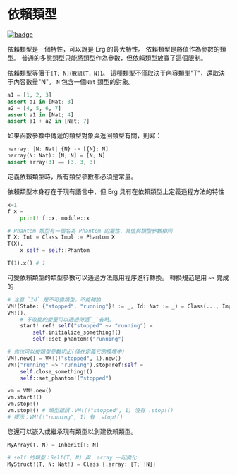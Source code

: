 # 依賴類型

[![badge](https://img.shields.io/endpoint.svg?url=https%3A%2F%2Fgezf7g7pd5.execute-api.ap-northeast-1.amazonaws.com%2Fdefault%2Fsource_up_to_date%3Fowner%3Derg-lang%26repos%3Derg%26ref%3Dmain%26path%3Ddoc/EN/syntax/type/14_dependent.md%26commit_hash%3D06f8edc9e2c0cee34f6396fd7c64ec834ffb5352)](https://gezf7g7pd5.execute-api.ap-northeast-1.amazonaws.com/default/source_up_to_date?owner=erg-lang&repos=erg&ref=main&path=doc/EN/syntax/type/14_dependent.md&commit_hash=06f8edc9e2c0cee34f6396fd7c64ec834ffb5352)

依賴類型是一個特性，可以說是 Erg 的最大特性。
依賴類型是將值作為參數的類型。 普通的多態類型只能將類型作為參數，但依賴類型放寬了這個限制。

依賴類型等價于`[T; N]`(`數組(T，N)`)。
這種類型不僅取決于內容類型"T"，還取決于內容數量"N"。 `N` 包含一個`Nat` 類型的對象。

```python
a1 = [1, 2, 3]
assert a1 in [Nat; 3]
a2 = [4, 5, 6, 7]
assert a1 in [Nat; 4]
assert a1 + a2 in [Nat; 7]
```

如果函數參數中傳遞的類型對象與返回類型有關，則寫：

```python
narray: |N: Nat| {N} -> [{N}; N]
narray(N: Nat): [N; N] = [N; N]
assert array(3) == [3, 3, 3]
```

定義依賴類型時，所有類型參數都必須是常量。

依賴類型本身存在于現有語言中，但 Erg 具有在依賴類型上定義過程方法的特性

```python
x=1
f x =
    print! f::x, module::x

# Phantom 類型有一個名為 Phantom 的屬性，其值與類型參數相同
T X: Int = Class Impl := Phantom X
T(X).
    x self = self::Phantom

T(1).x() # 1
```

可變依賴類型的類型參數可以通過方法應用程序進行轉換。
轉換規范是用 `~>` 完成的

```python
# 注意 `Id` 是不可變類型，不能轉換
VM!(State: {"stopped", "running"}! := _, Id: Nat := _) = Class(..., Impl := Phantom! State)
VM!().
    # 不改變的變量可以通過傳遞`_`省略。
    start! ref! self("stopped" ~> "running") =
        self.initialize_something!()
        self::set_phantom!("running")

# 你也可以按類型參數切出(僅在定義它的模塊中)
VM!.new() = VM!(!"stopped", 1).new()
VM!("running" ~> "running").stop!ref!self =
    self.close_something!()
    self::set_phantom!("stopped")

vm = VM!.new()
vm.start!()
vm.stop!()
vm.stop!() # 類型錯誤：VM!(!"stopped", 1) 沒有 .stop!()
# 提示：VM!(!"running", 1) 有 .stop!()
```

您還可以嵌入或繼承現有類型以創建依賴類型。

```python
MyArray(T, N) = Inherit[T; N]

# self 的類型：Self(T, N) 與 .array 一起變化
MyStruct!(T, N: Nat!) = Class {.array: [T; !N]}
```